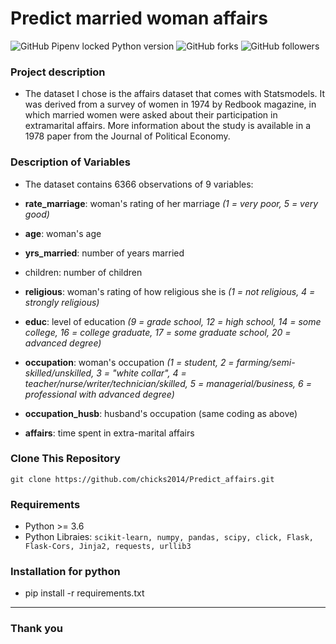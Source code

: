 # Predict married woman affairs



![GitHub Pipenv locked Python version](https://img.shields.io/static/v1?label=Python&message=3.6&color=blue) ![GitHub forks](https://img.shields.io/github/forks/chicks2014/Flipkart-reviews-scrapper?style=social) ![GitHub followers](https://img.shields.io/github/followers/chicks2014?label=followme&style=social)

<h3>Project description</h3>

- The dataset I chose is the affairs dataset that comes with Statsmodels. It
was derived from a survey of women in 1974 by Redbook magazine, in
which married women were asked about their participation in extramarital
affairs. More information about the study is available in a 1978 paper from
the Journal of Political Economy.

<h3> Description of Variables </h3>

 - The dataset contains 6366 observations of 9 variables:

 - <b>rate_marriage</b>: woman's rating of her marriage <i>(1 = very poor, 5 =
very good)</i>
- <b>age</b>: woman's age
- <b>yrs_married</b>: number of years married
- children: number of children

- <b>religious</b>: woman's rating of how religious she is <i>(1 = not religious, 4 =
strongly religious)</i>

- <b>educ</b>: level of education <i>(9 = grade school, 12 = high school, 14 =
some college, 16 = college graduate, 17 = some graduate school, 20
= advanced degree)</i>

 - <b>occupation</b>: woman's occupation <i>(1 = student, 2 = farming/semi-
skilled/unskilled, 3 = "white collar", 4 =
teacher/nurse/writer/technician/skilled, 5 = managerial/business, 6 =
professional with advanced degree)</i>

- <b>occupation_husb</b>: husband's occupation (same coding as above)

- <b>affairs</b>: time spent in extra-marital affairs


<h3> Clone This Repository </h3>
 
  ```git clone https://github.com/chicks2014/Predict_affairs.git ```

<h3> Requirements</h3>
 
 - Python >= 3.6 
 - Python Libraies: 
 ```scikit-learn, numpy, pandas, scipy, click, Flask, Flask-Cors, Jinja2, requests, urllib3```


<h3> Installation for python</h3>

 - pip install -r requirements.txt

 

---------------------

<h3>Thank you </h3>
